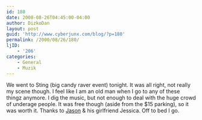 ```yaml
---
id: 180
date: 2000-08-26T04:45:00-04:00
author: DizkoDan
layout: post
guid: 'http://www.cyberjunx.com/blog/?p=180'
permalink: /2000/08/26/180/
ljID:
    - '206'
categories:
    - General
    - Muzik
---
```


We went to Sting (big candy raver event) tonight. It was all right, not really my scene though. I feel like I am an old man when I go to any of these thingz anymore. I dig the music, but not enough to deal with the huge crowd of underage people. It was free though (aside from the $15 parking), so it was worth it. Thanks to [Jason](http://www.jkrew.com) &amp; his girlfriend Jessica. Off to bed I go.